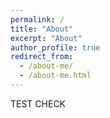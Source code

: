 ```yaml
---
permalink: /
title: "About"
excerpt: "About"
author_profile: true
redirect_from: 
  - /about-me/
  - /about-me.html
---
```

TEST CHECK

